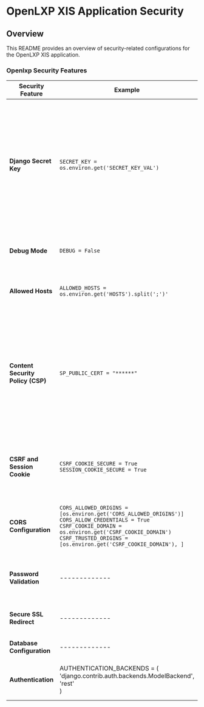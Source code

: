 # OpenLXP XIS Application Security
## Overview
This README provides an overview of security-related configurations for the OpenLXP XIS application.

### Openlxp Security Features

| Security Feature  | Example | Description |
| ------------- | ------------- |  ------------- |
| **Django Secret Key** | `SECRET_KEY = os.environ.get('SECRET_KEY_VAL')`| The SECRET_KEY setting is a secret unique to your particular Django installation. It is used in various places to provide a source of cryptographically secure pseudo-randomness. You must keep this value secret. A leakage of this value could lead to various attacks. </br> </br> The secret key is fetched from an environment variable SECRET_KEY_VAL. You should set this environment variable in your production environment and ensure it is not checked into version control systems. |
| **Debug Mode** | `DEBUG = False` | Ensure that DEBUG is set to False in your production environment to prevent sensitive data from being displayed in error messages. |
| **Allowed Hosts** | `ALLOWED_HOSTS = os.environ.get('HOSTS').split(';')'` | Set the ALLOWED_HOSTS to the hostname or IP address of your server. For multiple hosts, separate them with a semicolon (;) |
| **Content Security Policy (CSP)** | `SP_PUBLIC_CERT = "******"` |  The Content Security Policy (CSP) helps prevent a wide range of attacks, including Cross-site scripting (XSS) and other code-injection attacks. In your settings.py file, you'll find CSP configurations such as CSP_DEFAULT_SRC and CSP_SCRIPT_SRC. </br> </br> The source for each content type is currently set to 'self', meaning it only allows resources from the same origin. Adjust these settings to suit your specific needs.|
| **CSRF and Session Cookie** | `CSRF_COOKIE_SECURE = True` </br> `SESSION_COOKIE_SECURE = True`|  CSRF_COOKIE_SECURE and SESSION_COOKIE_SECURE settings ensure that the CSRF and session cookies will only be sent over HTTPS. This is essential in a production environment to prevent session ID theft. |
| **CORS Configuration** |`CORS_ALLOWED_ORIGINS = [os.environ.get('CORS_ALLOWED_ORIGINS')]`<br/>`CORS_ALLOW_CREDENTIALS = True` <br/>`CSRF_COOKIE_DOMAIN = os.environ.get('CSRF_COOKIE_DOMAIN')` </br>`CSRF_TRUSTED_ORIGINS = [os.environ.get('CSRF_COOKIE_DOMAIN'), ]`|  Set CORS_ALLOWED_ORIGINS to the domains allowed to access your API. CORS_ALLOW_CREDENTIALS should be True to allow cookies to be included in cross-origin HTTP requests. |
|**Password Validation** | ------------- |  Django enforces strong passwords with its set of password validators, configured in AUTH_PASSWORD_VALIDATORS in the Settings.py. |
| **Secure SSL Redirect** | ------------- |  If TESTING is not set to 'true', all non-HTTPS requests are redirected to HTTPS, thanks to SECURE_SSL_REDIRECT. |
| **Database Configuration** | ------------- |  Configure your database settings under DATABASES in your environment variables.|
| **Authentication** | AUTHENTICATION_BACKENDS = (</br>'django.contrib.auth.backends.ModelBackend',</br>'rest'</br>) |  The authentication backends are set to Django's ModelBackend and the REST framework's TokenAuthentication method. |
